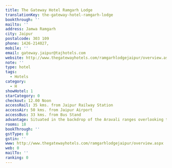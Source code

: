 ```yaml
---
title: The Gateway Hotel Ramgarh Lodge
translationKey: the-gateway-hotel-ramgarh-lodge
bookthrough: ''
mailto: ''
address: Jamwa Ramgarh
city: Jaipur
postalcode: 303 109
phone: 1426-214027,
mobile: ''
email: gateway.jaipur@tajhotels.com
website: http://www.thegatewayhotels.com/ramgarhlodgejaipur/overview.aspx
note: ''
type: hotel
tags:
  - Hotels
category:
  - H
showHotel: 1
starCategory: 0
checkout: 12.00 Noon
accessRail: 35 kms. from Jaipur Railway Station
accessAir: 50 kms. from Jaipur Airport
accessBus: 33 kms. from Bus Stand
advantage: Situated in the backdrop of the Aravali ranges overlooking the Ramgarh Lake
rooms: 18
bookThrough: ''
gstType: 0
gstin: ''
www: http://www.thegatewayhotels.com/ramgarhlodgejaipur/overview.aspx
web: 0
mailTo: ''
ranking: 0
---
```







